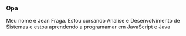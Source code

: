 ### Opa

Meu nome é Jean Fraga.
Estou cursando Analise e Desenvolvimento de Sistemas e estou aprendendo a programamar em JavaScript e Java
